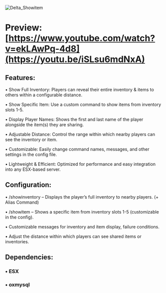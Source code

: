 ![Delta_Showitem](https://github.com/user-attachments/assets/3b2b83f1-71dd-4857-8a19-7636d6374f10)

# Preview: [https://www.youtube.com/watch?v=ekLAwPq-4d8](https://youtu.be/iSLsu6mdNxA)

## Features:

• Show Full Inventory: Players can reveal their entire inventory & items to others within a configurable distance.

• Show Specific Item: Use a custom command to show items from inventory slots 1-5.

• Display Player Names: Shows the first and last name of the player alongside the item(s) they are sharing.

• Adjustable Distance: Control the range within which nearby players can see the inventory or item.

• Customizable: Easily change command names, messages, and other settings in the config file.

• Lightweight & Efficient: Optimized for performance and easy integration into any ESX-based server.

## Configuration: 

• /showinventory – Displays the player’s full inventory to nearby players. (+ Alias Command)

• /showitem – Shows a specific item from inventory slots 1-5 (customizable in the config).

• Customizable messages for inventory and item display, failure conditions.

• Adjust the distance within which players can see shared items or inventories.

## Dependencies:

### • ESX

### • oxmysql

